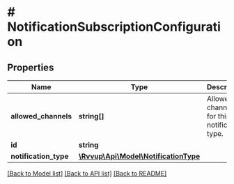# # NotificationSubscriptionConfiguration

## Properties

Name | Type | Description | Notes
------------ | ------------- | ------------- | -------------
**allowed_channels** | **string[]** | Allowed channels for this notification type. |
**id** | **string** |  |
**notification_type** | [**\Rvvup\Api\Model\NotificationType**](NotificationType.md) |  |

[[Back to Model list]](../../README.md#models) [[Back to API list]](../../README.md#endpoints) [[Back to README]](../../README.md)
